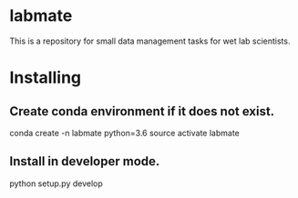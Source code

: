 # labmate
This is a repository for small data management tasks for wet lab scientists.

# Installing

## Create conda environment if it does not exist.
conda create -n labmate python=3.6
source activate labmate

## Install in developer mode.
python setup.py develop
